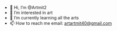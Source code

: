 - 👋 Hi, I’m @Artmit2
- 👀 I’m interested in art
- 🌱 I’m currently learning all the arts
- 📫 How to reach me email: artartmit40@gmail.com

<!---
Artmit2/Artmit2 is a ✨ special ✨ repository because its `README.md` (this file) appears on your GitHub profile.
You can click the Preview link to take a look at your changes.
--->
